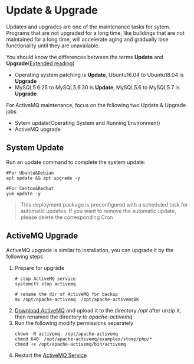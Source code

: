 # Update & Upgrade

Updates and upgrades are one of the maintenance tasks for sytem. Programs that are not upgraded for a long time, like buildings that are not maintained for a long time, will accelerate aging and gradually lose functionality until they are unavailable.

You should know the differences between the terms **Update** and **Upgrade**([Extended reading](https://support.websoft9.com/docs/faq/tech-upgrade.html#update-vs-upgrade))
- Operating system patching is **Update**, Ubuntu16.04 to Ubuntu18.04 is **Upgrade**
- MySQL5.6.25 to MySQL5.6.30 is **Update**, MySQL5.6 to MySQL5.7 is **Upgrade**

For ActiveMQ maintenance, focus on the following two Update & Upgrade jobs

- Sytem update(Operating System and Running Environment) 
- ActiveMQ upgrade 

## System Update

Run an update command to complete the system update:

``` shell
#For Ubuntu&Debian
apt update && apt upgrade -y

#For Centos&Redhat
yum update -y
```
> This deployment package is preconfigured with a scheduled task for automatic updates. If you want to remove the automatic update, please delete the corresponding Cron

## ActiveMQ Upgrade

ActiveMQ upgrade is similar to installation, you can upgrade it by the following steps

1. Prepare for upgrade
   ```
   # stop ActiveMQ service
   systemctl stop activemq

   # rename the dir of ActiveMQ for backup
   mv /opt/apache-activemq  /opt/apache-activemqBK
   ```
2. [Download ActiveMQ](http://activemq.apache.org/components/classic/download/) and upload it to the directory */opt* after unzip it, then renamed the directory to *apache-activemq*
3. Run the following modify permissions separately
   ```
   chown -R activemq. /opt/apache-activemq
   chmod 640  /opt/apache-activemq/examples/stomp/php/*
   chmod +x /opt/apache-activemq/bin/activemq
   ```
4. Restart the [ActiveMQ Service](/zh/admin-services#activemq) 